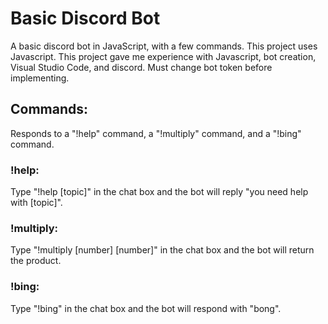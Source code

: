 # Basic Discord Bot

A basic discord bot in JavaScript, with a few commands. This project uses Javascript. This project gave me experience with Javascript, bot creation, Visual Studio Code, and discord. Must change bot token before implementing.

## Commands:

Responds to a "!help" command, a "!multiply" command, and a "!bing" command.

### !help:
Type "!help [topic]" in the chat box and the bot will reply "you need help with [topic]".

### !multiply:
Type "!multiply [number] [number]" in the chat box and the bot will return the product.

### !bing:
Type "!bing" in the chat box and the bot will respond with "bong".
